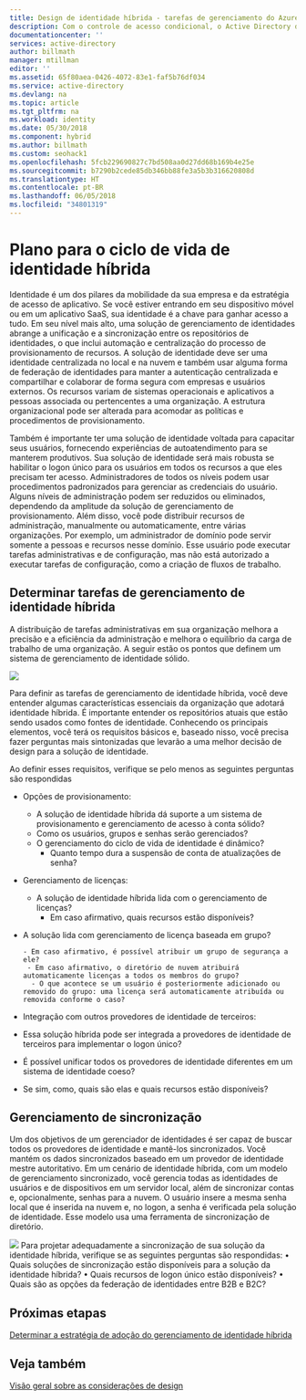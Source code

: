 ```yaml
---
title: Design de identidade híbrida - tarefas de gerenciamento do Azure | Microsoft Docs
description: Com o controle de acesso condicional, o Active Directory do Azure verifica as condições específicas que você escolhe para autenticar o usuário e antes de permitir o acesso ao aplicativo. Quando essas condições forem atendidas, o usuário é autenticado e autorizado a acessar o aplicativo.
documentationcenter: ''
services: active-directory
author: billmath
manager: mtillman
editor: ''
ms.assetid: 65f80aea-0426-4072-83e1-faf5b76df034
ms.service: active-directory
ms.devlang: na
ms.topic: article
ms.tgt_pltfrm: na
ms.workload: identity
ms.date: 05/30/2018
ms.component: hybrid
ms.author: billmath
ms.custom: seohack1
ms.openlocfilehash: 5fcb229690827c7bd508aa0d27dd68b169b4e25e
ms.sourcegitcommit: b7290b2cede85db346bb88fe3a5b3b316620808d
ms.translationtype: HT
ms.contentlocale: pt-BR
ms.lasthandoff: 06/05/2018
ms.locfileid: "34801319"
---
```

# <a name="plan-for-hybrid-identity-lifecycle"></a>Plano para o ciclo de vida de identidade híbrida
Identidade é um dos pilares da mobilidade da sua empresa e da estratégia de acesso de aplicativo. Se você estiver entrando em seu dispositivo móvel ou em um aplicativo SaaS, sua identidade é a chave para ganhar acesso a tudo. Em seu nível mais alto, uma solução de gerenciamento de identidades abrange a unificação e a sincronização entre os repositórios de identidades, o que inclui automação e centralização do processo de provisionamento de recursos. A solução de identidade deve ser uma identidade centralizada no local e na nuvem e também usar alguma forma de federação de identidades para manter a autenticação centralizada e compartilhar e colaborar de forma segura com empresas e usuários externos. Os recursos variam de sistemas operacionais e aplicativos a pessoas associada ou pertencentes a uma organização. A estrutura organizacional pode ser alterada para acomodar as políticas e procedimentos de provisionamento.

Também é importante ter uma solução de identidade voltada para capacitar seus usuários, fornecendo experiências de autoatendimento para se manterem produtivos. Sua solução de identidade será mais robusta se habilitar o logon único para os usuários em todos os recursos a que eles precisam ter acesso. Administradores de todos os níveis podem usar procedimentos padronizados para gerenciar as credenciais do usuário. Alguns níveis de administração podem ser reduzidos ou eliminados, dependendo da amplitude da solução de gerenciamento de provisionamento. Além disso, você pode distribuir recursos de administração, manualmente ou automaticamente, entre várias organizações. Por exemplo, um administrador de domínio pode servir somente a pessoas e recursos nesse domínio. Esse usuário pode executar tarefas administrativas e de configuração, mas não está autorizado a executar tarefas de configuração, como a criação de fluxos de trabalho.

## <a name="determine-hybrid-identity-management-tasks"></a>Determinar tarefas de gerenciamento de identidade híbrida
A distribuição de tarefas administrativas em sua organização melhora a precisão e a eficiência da administração e melhora o equilíbrio da carga de trabalho de uma organização. A seguir estão os pontos que definem um sistema de gerenciamento de identidade sólido.

 ![](./media/hybrid-id-design-considerations/Identity_management_considerations.png)

Para definir as tarefas de gerenciamento de identidade híbrida, você deve entender algumas características essenciais da organização que adotará identidade híbrida. É importante entender os repositórios atuais que estão sendo usados como fontes de identidade. Conhecendo os principais elementos, você terá os requisitos básicos e, baseado nisso, você precisa fazer perguntas mais sintonizadas que levarão a uma melhor decisão de design para a solução de identidade.  

Ao definir esses requisitos, verifique se pelo menos as seguintes perguntas são respondidas

* Opções de provisionamento: 
  
  * A solução de identidade híbrida dá suporte a um sistema de provisionamento e gerenciamento de acesso à conta sólido?
  * Como os usuários, grupos e senhas serão gerenciados?
  * O gerenciamento do ciclo de vida de identidade é dinâmico? 
    * Quanto tempo dura a suspensão de conta de atualizações de senha?
* Gerenciamento de licenças: 
  
  * A solução de identidade híbrida lida com o gerenciamento de licenças?
    * Em caso afirmativo, quais recursos estão disponíveis?
* A solução lida com gerenciamento de licença baseada em grupo? 
  
      - Em caso afirmativo, é possível atribuir um grupo de segurança a ele? 
       - Em caso afirmativo, o diretório de nuvem atribuirá automaticamente licenças a todos os membros do grupo? 
        - O que acontece se um usuário é posteriormente adicionado ou removido do grupo: uma licença será automaticamente atribuída ou removida conforme o caso? 
* Integração com outros provedores de identidade de terceiros:
* Essa solução híbrida pode ser integrada a provedores de identidade de terceiros para implementar o logon único?
* É possível unificar todos os provedores de identidade diferentes em um sistema de identidade coeso?
* Se sim, como, quais são elas e quais recursos estão disponíveis?

## <a name="synchronization-management"></a>Gerenciamento de sincronização
Um dos objetivos de um gerenciador de identidades é ser capaz de buscar todos os provedores de identidade e mantê-los sincronizados. Você mantém os dados sincronizados baseado em um provedor de identidade mestre autoritativo. Em um cenário de identidade híbrida, com um modelo de gerenciamento sincronizado, você gerencia todas as identidades de usuários e de dispositivos em um servidor local, além de sincronizar contas e, opcionalmente, senhas para a nuvem. O usuário insere a mesma senha local que é inserida na nuvem e, no logon, a senha é verificada pela solução de identidade. Esse modelo usa uma ferramenta de sincronização de diretório.

![](./media/hybrid-id-design-considerations/Directory_synchronization.png) Para projetar adequadamente a sincronização de sua solução da identidade híbrida, verifique se as seguintes perguntas são respondidas: •   Quais soluções de sincronização estão disponíveis para a solução da identidade híbrida?
•   Quais recursos de logon único estão disponíveis?
•   Quais são as opções da federação de identidades entre B2B e B2C?

## <a name="next-steps"></a>Próximas etapas
[Determinar a estratégia de adoção do gerenciamento de identidade híbrida](active-directory-hybrid-identity-design-considerations-lifecycle-adoption-strategy.md)

## <a name="see-also"></a>Veja também
[Visão geral sobre as considerações de design](active-directory-hybrid-identity-design-considerations-overview.md)

